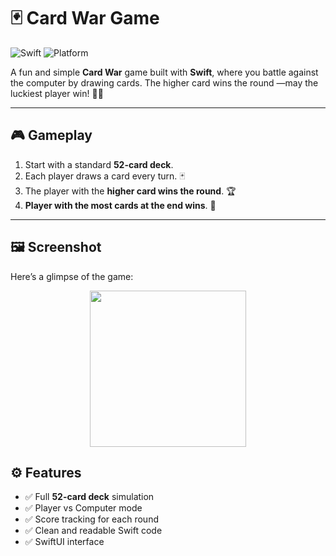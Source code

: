 # 🃏 Card War Game

![Swift](https://img.shields.io/badge/Language-Swift-orange) ![Platform](https://img.shields.io/badge/Platform-iOS-lightgrey)

A fun and simple **Card War** game built with **Swift**, where you battle against the computer by drawing cards. The higher card wins the round —may the luckiest player win! 🎲✨  

---

## 🎮 Gameplay

1. Start with a standard **52-card deck**.  
2. Each player draws a card every turn. 🃏  
3. The player with the **higher card wins the round**. 🏆  
4. **Player with the most cards at the end wins**. 🎉  

---

## 🖼️ Screenshot

Here’s a glimpse of the game:  


<p align="center">
  <img src="screenshot/sc1" width="250" />
</p>


## ⚙️ Features

- ✅ Full **52-card deck** simulation  
- ✅ Player vs Computer mode  
- ✅ Score tracking for each round  
- ✅ Clean and readable Swift code  
- ✅ SwiftUI interface




